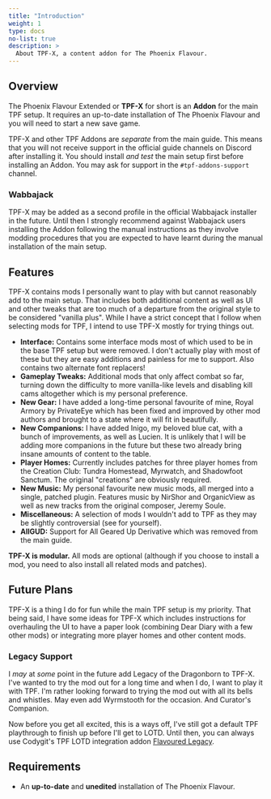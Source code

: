 ```yaml
---
title: "Introduction"
weight: 1
type: docs
no-list: true
description: >
  About TPF-X, a content addon for The Phoenix Flavour.
---
```


## Overview

The Phoenix Flavour Extended or **TPF-X** for short is an **Addon** for the main TPF setup. It requires an up-to-date installation of The Phoenix Flavour and you will need to start a new save game.

TPF-X and other TPF Addons are *separate* from the main guide. This means that you will not receive support in the official guide channels on Discord after installing it. You should install *and test* the main setup first before installing an Addon. You may ask for support in the `#tpf-addons-support` channel.

### Wabbajack

TPF-X may be added as a second profile in the official Wabbajack installer in the future. Until then I strongly recommend against Wabbajack users installing the Addon following the manual instructions as they involve modding procedures that you are expected to have learnt during the manual installation of the main setup.

## Features

TPF-X contains mods I personally want to play with but cannot reasonably add to the main setup. That includes both additional content as well as UI and other tweaks that are too much of a departure from the original style to be considered "vanilla plus". While I have a strict concept that I follow when selecting mods for TPF, I intend to use TPF-X mostly for trying things out.

- **Interface:** Contains some interface mods most of which used to be in the base TPF setup but were removed. I don't actually play with most of these but they are easy additions and painless for me to support. Also contains two alternate font replacers!
- **Gameplay Tweaks:** Additional mods that only affect combat so far, turning down the difficulty to more vanilla-like levels and disabling kill cams altogether which is my personal preference.
- **New Gear:** I have added a long-time personal favourite of mine, Royal Armory by PrivateEye which has been fixed and improved by other mod authors and brought to a state where it will fit in beautifully.
- **New Companions:** I have added Inigo, my beloved blue cat, with a bunch of improvements, as well as Lucien. It is unlikely that I will be adding more companions in the future but these two already bring insane amounts of content to the table.
- **Player Homes:** Currently includes patches for three player homes from the Creation Club: Tundra Homestead, Myrwatch, and Shadowfoot Sanctum. The original "creations" are obviously required.
- **New Music:** My personal favourite new music mods, all merged into a single, patched plugin. Features music by NirShor and OrganicView as well as new tracks from the original composer, Jeremy Soule.
- **Miscellaneous:** A selection of mods I wouldn't add to TPF as they may be slightly controversial (see for yourself).
- **AllGUD:** Support for All Geared Up Derivative which was removed from the main guide.

**TPF-X is modular.** All mods are optional (although if you choose to install a mod, you need to also install all related mods and patches).

## Future Plans

TPF-X is a thing I do for fun while the main TPF setup is my priority. That being said, I have some ideas for TPF-X which includes instructions for overhauling the UI to have a paper look (combining Dear Diary with a few other mods) or integrating more player homes and other content mods.

### Legacy Support

I *may* at *some* point in the future add Legacy of the Dragonborn to TPF-X. I've wanted to try the mod out for a long time and when I do, I want to play it with TPF. I'm rather looking forward to trying the mod out with all its bells and whistles. May even add Wyrmstooth for the occasion. And Curator's Companion.

Now before you get all excited, this is a ways off, I've still got a default TPF playthrough to finish up before I'll get to LOTD. Until then, you can always use Codygit's TPF LOTD integration addon [Flavoured Legacy](https://www.nexusmods.com/skyrimspecialedition/mods/45777).

## Requirements

- An **up-to-date** and **unedited** installation of The Phoenix Flavour.